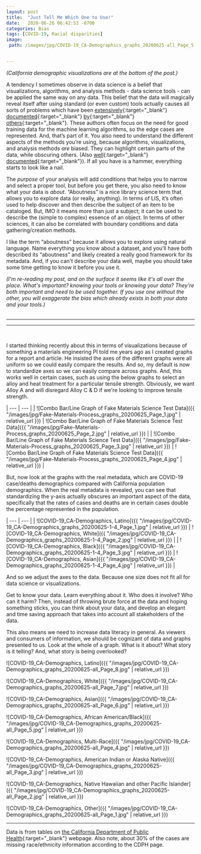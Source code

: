 ```yaml
---
layout: post
title:  "Just Tell Me Which One to Use!"
date:   2020-06-26 06:42:53 -0700
categories: Bias
tags: [COVID-19, Racial disparities]
image:
 path: /images/jpg/COVID-19_CA-Demographics_graphs_20200625-all_Page_5.jpg


---
```


*(California demographic visualizations are at the bottom of the post.)*

A tendency I sometimes observe in data science is a belief that visualizations, algorithms, and analysis methods - data science tools - can be applied the same way on any data. This belief that the data will magically reveal itself after using standard (or even custom) tools actually causes all sorts of problems which have been 
[extensively](https://safiyaunoble.com){:target="_blank"} 
[documented](https://www.goodreads.com/book/show/38212110-technically-wrong){:target="_blank"} 
[by](https://www.goodreads.com/book/show/34964830-automating-inequality){:target="_blank"} 
[others](https://www.goodreads.com/book/show/42527493-race-after-technology){:target="_blank"}.  These authors often focus on the need for good training data for the machine learning algorithms, so the edge cases are represented. And, that’s part of it. You also need to understand the different aspects of the methods you’re using, because algorithms, visualizations, and analysis methods *are* biased. They can highlight certain parts of the data, while obscuring others. (Also [well](https://www.goodreads.com/book/show/51291.How_to_Lie_with_Statistics){:target="_blank"} [documented](https://www.goodreads.com/book/show/28186015-weapons-of-math-destruction){:target="_blank"}). If all you have is a hammer, everything starts to look like a nail.

The *purpose* of your analysis will add conditions that helps you to narrow and select a proper tool, but before you get there, you also need to know what your data is *about*.  “Aboutness” is a nice library science term that allows you to explore data (or really, anything). In terms of LIS, it’s often used to help discover and then describe the subject of an item to be cataloged. But, IMO it means more than just a subject; it can be used to describe the (simple to complex) essence of an object.  In terms of other sciences, it can also be correlated with boundary conditions and data gathering/creation methods. 

I like the term “aboutness” because it allows you to explore using natural language. Name everything you know about a dataset, and you’ll have both described its “aboutness” and likely created a really good framework for its metadata. And, if you can't describe your data well, maybe you should take some time getting to know it before you use it.

*(I'm re-reading my post, and on the surface it seems like it's all over the place. What's important? knowing your tools or knowing your data?  They're both important and need to be used together. If you use one without the other, you will exaggerate the bias which already exists in both your data and your tools.)*  
<br>

---

---
<br>

I started thinking recently about this in terms of visualizations because of something a materials engineering PI told me years ago as I created graphs for a report and article. He insisted the axes of the different graphs were all uniform so we could easily compare the results. And so, my default is now to standardize axes so we can easily compare across graphs. And, this works well in certain cases, such as using the below graphs to select an alloy and heat treatment for a particular tensile strength. Obviously, we want Alloy A and will disregard Alloy C & D if we're looking to improve tensile strength.

| --- | --- |
| ![Combo Bar/Line Graph of Fake Materials Science Test Data]({{ "/images/jpg/Fake-Materials-Process_graphs_20200625_Page_1.jpg" | relative_url }}) | ![Combo Bar/Line Graph of Fake Materials Science Test Data]({{ "/images/jpg/Fake-Materials-Process_graphs_20200625_Page_2.jpg" | relative_url }}) |
| ![Combo Bar/Line Graph of Fake Materials Science Test Data]({{ "/images/jpg/Fake-Materials-Process_graphs_20200625_Page_3.jpg" | relative_url }}) | ![Combo Bar/Line Graph of Fake Materials Science Test Data]({{ "/images/jpg/Fake-Materials-Process_graphs_20200625_Page_4.jpg" | relative_url }}) |

But, now look at the graphs with the real metadata, which are COVID-19 case/deaths demographics compared with California population demographics.  When the real metadata is revealed, you can see that standardizing the y-axis actually obscures an important aspect of the data, specifically that the rates of cases and deaths are in certain cases double the percentage represented in the population.  

| --- | --- |
| ![COVID-19_CA-Demographics, Latino]({{ "/images/jpg/COVID-19_CA-Demographics_graphs_20200625-1-4_Page_1.jpg" | relative_url }}) | ![COVID-19_CA-Demographics, White]({{ "/images/jpg/COVID-19_CA-Demographics_graphs_20200625-1-4_Page_2.jpg" | relative_url }}) |
| ![COVID-19_CA-Demographics, Black]({{ "/images/jpg/COVID-19_CA-Demographics_graphs_20200625-1-4_Page_3.jpg" | relative_url }}) | ![COVID-19_CA-Demographics, Asian]({{ "/images/jpg/COVID-19_CA-Demographics_graphs_20200625-1-4_Page_4.jpg" | relative_url }}) |



And so we adjust the axes to the data.  Because one size does not fit all for data science or visualizations. 

Get to know your data. Learn everything about it. Who does it involve?  Who can it harm? Then, instead of throwing brute force at the data and hoping something sticks, you can think about your data, and develop an elegant and time saving approach that takes into account all stakeholders of the data. 

This also means we need to increase data literacy in general.  As viewers and consumers of information, we should be cognizant of data and graphs presented to us.  Look at the whole of a graph. What is it about? What story is it telling? And, what story is being overlooked?

​​​![COVID-19_CA-Demographics, ​Latino]({{ "/images/jpg/COVID-19_CA-Demographics_graphs_20200625-all_Page_8.jpg" | relative_url }})

![COVID-19_CA-Demographics, White]({{ "/images/jpg/COVID-19_CA-Demographics_graphs_20200625-all_Page_7.jpg" | relative_url }})

​​![COVID-19_CA-Demographics, ​Asian]({{ "/images/jpg/COVID-19_CA-Demographics_graphs_20200625-all_Page_6.jpg" | relative_url }})

​​![COVID-19_CA-Demographics, ​African American/Black]({{ "/images/jpg/COVID-19_CA-Demographics_graphs_20200625-all_Page_5.jpg" | relative_url }})

​![COVID-19_CA-Demographics, ​Multi-Race]({{ "/images/jpg/COVID-19_CA-Demographics_graphs_20200625-all_Page_4.jpg" | relative_url }})

​![COVID-19_CA-Demographics, ​American Indian or Alaska Native]({{ "/images/jpg/COVID-19_CA-Demographics_graphs_20200625-all_Page_3.jpg" | relative_url }})

​![COVID-19_CA-Demographics, ​Native Hawaiian and other Pacific Islander]({{ "/images/jpg/COVID-19_CA-Demographics_graphs_20200625-all_Page_2.jpg" | relative_url }})

![COVID-19_CA-Demographics, Other]({{ "/images/jpg/COVID-19_CA-Demographics_graphs_20200625-all_Page_1.jpg" | relative_url }}) 


---

Data is from tables on 
[the California Department of Public Health](https://www.cdph.ca.gov/Programs/CID/DCDC/Pages/COVID-19/Race-Ethnicity.aspx#){:target="_blank"} webpage. 
Also note, about 30% of the cases are missing race/ethnicity information according to the CDPH page.

